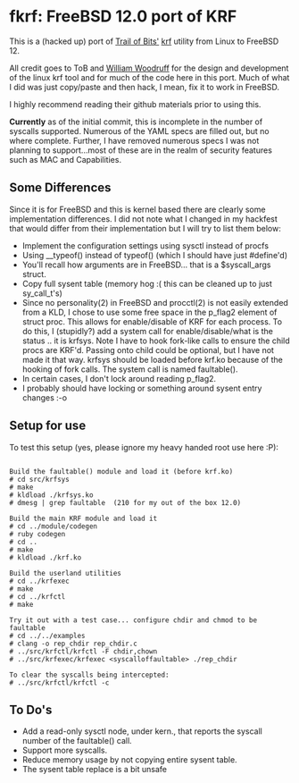 # fkrf: FreeBSD 12.0 port of KRF

This is a (hacked up) port of [Trail of Bits'](https://www.trailofbits.com) 
[krf](https://github.com/trailofbits/krf) utility from Linux to FreeBSD 12.

All credit goes to ToB and [William Woodruff](https://github.com/woodruffw) for
the design and development of the linux krf tool and for much of the code here
in this port. Much of what I did was just copy/paste and then hack, I mean, fix
it to work in FreeBSD.

I highly recommend reading their github materials prior to using this.

**Currently** as of the initial commit, this is incomplete in the number of 
syscalls supported. Numerous of the YAML specs are filled out, but no where
complete. Further, I have removed numerous specs I was not planning to 
support...most of these are in the realm of security features such as MAC and
Capabilities.


## Some Differences

Since it is for FreeBSD and this is kernel based there are clearly some
implementation differences. I did not note what I changed in my hackfest
that would differ from their implementation but I will try to list them 
below:


- Implement the configuration settings using sysctl instead of procfs
- Using __typeof() instead of typeof() (which I should have just #define'd)
- You'll recall how arguments are in FreeBSD... that is a $syscall_args struct.
- Copy full sysent table (memory hog :( this can be cleaned up to just sy_call_t's)
- Since no personality(2) in FreeBSD and procctl(2) is not easily extended from
a KLD, I chose to use some free space in the p_flag2 element of struct proc. This
allows for enable/disable of KRF for each process. To do this, I (stupidly?) add
a system call for enable/disable/what is the status .. it is krfsys. Note I have
to hook fork-like calls to ensure the child procs are KRF'd. Passing onto child
could be optional, but I have not made it that way. krfsys should be loaded before
krf.ko because of the hooking of fork calls. The system call is named faultable().
- In certain cases, I don't lock around reading p_flag2.
- I probably should have locking or something around sysent entry changes :-o

## Setup for use

To test this setup (yes, please ignore my heavy handed
root use here :P):

```

Build the faultable() module and load it (before krf.ko)
# cd src/krfsys
# make
# kldload ./krfsys.ko
# dmesg | grep faultable  (210 for my out of the box 12.0)

Build the main KRF module and load it
# cd ../module/codegen
# ruby codegen
# cd ..
# make
# kldload ./krf.ko

Build the userland utilities
# cd ../krfexec
# make
# cd ../krfctl
# make

Try it out with a test case... configure chdir and chmod to be faultable
# cd ../../examples
# clang -o rep_chdir rep_chdir.c
# ../src/krfctl/krfctl -F chdir,chown
# ../src/krfexec/krfexec <syscalloffaultable> ./rep_chdir

To clear the syscalls being intercepted:
# ../src/krfctl/krfctl -c
```

## To Do's

- Add a read-only sysctl node, under kern., that reports the syscall number of the faultable() call.
- Support more syscalls.
- Reduce memory usage by not copying entire sysent table.
- The sysent table replace is a bit unsafe
